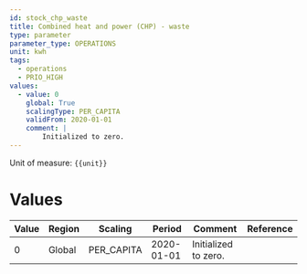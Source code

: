 ```yaml
---
id: stock_chp_waste
title: Combined heat and power (CHP) - waste
type: parameter
parameter_type: OPERATIONS
unit: kwh
tags:
  - operations
  - PRIO_HIGH
values:
  - value: 0
    global: True
    scalingType: PER_CAPITA
    validFrom: 2020-01-01
    comment: |
        Initialized to zero.
---
```



Unit of measure: `{{unit}}`


# Values


| Value | Region | Scaling | Period | Comment | Reference |
|-------|--------|---------|--------|---------|-----------|
| 0 | Global | PER_CAPITA | 2020-01-01 | Initialized to zero. |  |


